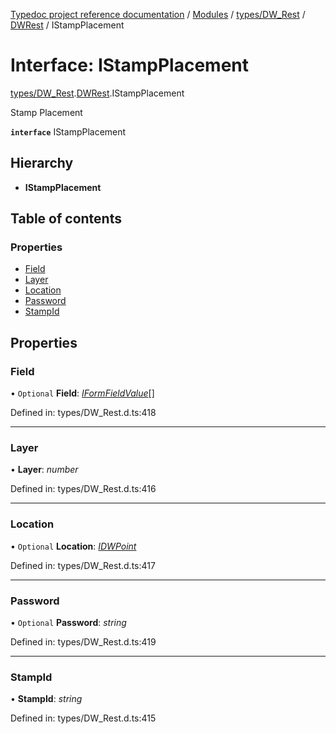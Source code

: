 [Typedoc project reference documentation](../README.md) / [Modules](../modules.md) / [types/DW_Rest](../modules/types_dw_rest.md) / [DWRest](../modules/types_dw_rest.dwrest.md) / IStampPlacement

# Interface: IStampPlacement

[types/DW_Rest](../modules/types_dw_rest.md).[DWRest](../modules/types_dw_rest.dwrest.md).IStampPlacement

Stamp Placement

**`interface`** IStampPlacement

## Hierarchy

* **IStampPlacement**

## Table of contents

### Properties

- [Field](types_dw_rest.dwrest.istampplacement.md#field)
- [Layer](types_dw_rest.dwrest.istampplacement.md#layer)
- [Location](types_dw_rest.dwrest.istampplacement.md#location)
- [Password](types_dw_rest.dwrest.istampplacement.md#password)
- [StampId](types_dw_rest.dwrest.istampplacement.md#stampid)

## Properties

### Field

• `Optional` **Field**: [*IFormFieldValue*](types_dw_rest.dwrest.iformfieldvalue.md)[]

Defined in: types/DW_Rest.d.ts:418

___

### Layer

• **Layer**: *number*

Defined in: types/DW_Rest.d.ts:416

___

### Location

• `Optional` **Location**: [*IDWPoint*](types_dw_rest.dwrest.idwpoint.md)

Defined in: types/DW_Rest.d.ts:417

___

### Password

• `Optional` **Password**: *string*

Defined in: types/DW_Rest.d.ts:419

___

### StampId

• **StampId**: *string*

Defined in: types/DW_Rest.d.ts:415
